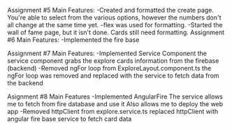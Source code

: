 Assignment #5 
Main Features:
  -Created and formatted the create page. You're able to select from the various options, however the numbers don't all change at the same time yet. 
      -flex was used for formatting.
  -Started the wall of fame page, but it isn't done. Cards still need formatting.
  Assignment #6 
  Main Features:
    -Implemented the fire base
  
  Assignment #7 
  Main Features:
    -Implemented Service Component
        the service component grabs the explore cards information from the firebase (backend)
    -Removed ngFor loop from ExploreLayout.component.ts 
        the ngFor loop was removed and replaced with the service to fetch data from the backend
  
  Asignment #8 
  Main Features
    -Implemented AngularFire
        The service allows me to fetch from fire database and use it
        Also allows me to deploy the web app
    -Removed httpClient from explore.service.ts
        replaced httpClient with angular fire base service to fetch card data




